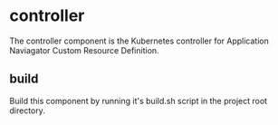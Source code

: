 # controller

The controller component is the Kubernetes controller for Application Naviagator Custom Resource Definition. 

## build

Build this component by running it's build.sh script in the project root directory. 
